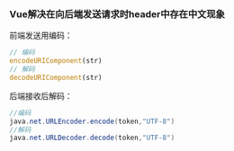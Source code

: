 ### Vue解决在向后端发送请求时header中存在中文现象

前端发送用编码：

```js
// 编码
encodeURIComponent(str)
// 解码
decodeURIComponent(str)
```

后端接收后解码：

```java
//编码
java.net.URLEncoder.encode(token,"UTF-8")
//解码
java.net.URLDecoder.decode(token,"UTF-8")
```


